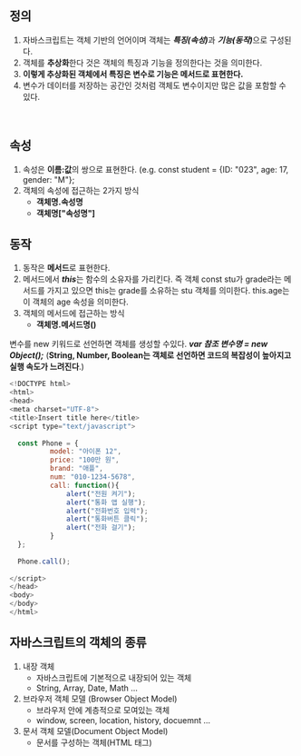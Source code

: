 <h2>정의</h2>

<ol>
  <li>자바스크립트는 객체 기반의 언어이며 객체는 <b><i>특징(속성)</i></b>과 <b><i>기능(동작)</i></b>으로 구성된다.</li>
  <li>객체를 <b>추상화</b>한다 것은 객체의 특징과 기능을 정의한다는 것을 의미한다.</li>
  <li><b>이렇게 추상화된 객체에서 특징은 변수로 기능은 메서드로 표현한다.</b></li>
  <li>변수가 데이터를 저장하는 공간인 것처럼 객체도 변수이지만 많은 값을 포함할 수 있다.</li>
</ol>

<br>

<h2>속성</h2>

<ol>
  <li>속성은 <b>이름:값</b>의 쌍으로 표현한다. (e.g. const student = {ID: "023", age: 17, gender: "M"};</li>
  <li>
      객체의 속성에 접근하는 2가지 방식
      <ul>
        <li><b>객체명.속성명</b></li>
        <li><b>객체명["속성명"]</b></li>
      </ul>
  </li>
</ol>


<h2>동작</h2>

<ol>
  <li>동작은 <b>메서드</b>로 표현한다. </li>
  <li>메서드에서 <b><i>this</i></b>는 함수의 소유자를 가리킨다. 즉 객체 const stu가 grade라는 메서드를 가지고 있으면 this는 grade를 소유하는 stu 객체를 의미한다. this.age는 이 객체의 age 속성을 의미한다.</li>
  <li>
     객체의 메서드에 접근하는 방식
     <ul><li><b>객체명.메서드명()</b></li></ul>
  </li>
</ol>

변수를 new 키워드로 선언하면 객체를 생성할 수있다. <b><i>var 참조 변수명 = new Object();</i></b> (<b>String, Number, Boolean는 객체로 선언하면 코드의 복잡성이 높아지고 실행 속도가 느려진다</b>.)

```javascript
<!DOCTYPE html>
<html>
<head>
<meta charset="UTF-8">
<title>Insert title here</title>
<script type="text/javascript">
 
  const Phone = {
          model: "아이폰 12",
          price: "100만 원",
          brand: "애플",
          num: "010-1234-5678",
          call: function(){
              alert("전원 켜기");
              alert("통화 앱 실행");
              alert("전화번호 입력");
              alert("통화버튼 클릭");
              alert("전화 걸기");                  
          }
  };
 
  Phone.call();
 
</script>
</head>
<body> 
</body>
</html>
```

<h2>자바스크립트의 객체의 종류</h2>

<ol>
  <li>
    내장 객체
    <ul>
      <li>자바스크립트에 기본적으로 내장되어 있는 객체</li>
      <li>String, Array, Date, Math ...</li>
    </ul>
  </li>
  <li>
    브라우저 객체 모델 (Browser Object Model)
    <ul>
      <li>브라우저 안에 계층적으로 모여있는 객체</li>
      <li>window, screen, location, history, docuemnt ...</li>
    </ul>    
  </li>
  <li>
    문서 객체 모델(Document Object Model)
    <ul><li>문서를 구성하는 객체(HTML 태그)</li></ul>
  </li>
</ol>
